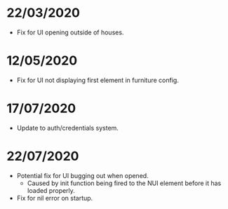 # 22/03/2020
- Fix for UI opening outside of houses.

# 12/05/2020
- Fix for UI not displaying first element in furniture config.

# 17/07/2020
- Update to auth/credentials system.

# 22/07/2020
- Potential fix for UI bugging out when opened.
  * Caused by init function being fired to the NUI element before it has loaded properly.
- Fix for nil error on startup.